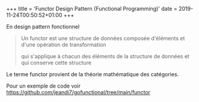 +++
title = 'Functor Design Pattern  (Functional Programming)' 
date = 2019-11-24T00:50:52+01:00
+++

En design pattern fonctionnel 

>Un functor est une structure de données composée d'éléments et d'une opération de transformation 
>
>qui s'applique à chacun des éléments de la structure de données et qui conserve cette structure

Le terme functor provient de la théorie mathématique des catégories.

Pour un exemple de code voir https://github.com/jeandi7/gofunctional/tree/main/functor


